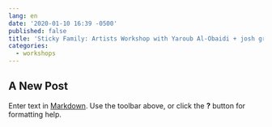 ```yaml
---
lang: en
date: '2020-01-10 16:39 -0500'
published: false
title: 'Sticky Family: Artists Workshop with Yaroub Al-Obaidi + josh graupera'
categories:
  - workshops
---
```

## A New Post

Enter text in [Markdown](http://daringfireball.net/projects/markdown/). Use the toolbar above, or click the **?** button for formatting help.
